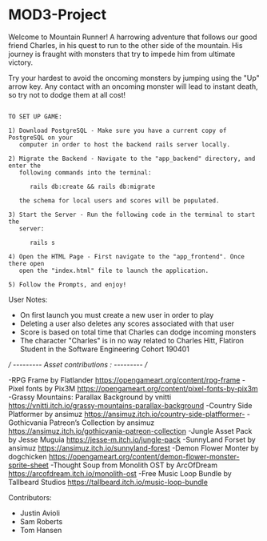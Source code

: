 # MOD3-Project

Welcome to Mountain Runner! A harrowing adventure that follows our good friend
Charles, in his quest to run to the other side of the mountain. His journey is
fraught with monsters that try to impede him from ultimate victory.

Try your hardest to avoid the oncoming monsters by jumping using the "Up" arrow
key. Any contact with an oncoming monster will lead to instant death, so try not
to dodge them at all cost!

```

TO SET UP GAME:

1) Download PostgreSQL - Make sure you have a current copy of PostgreSQL on your
   computer in order to host the backend rails server locally.

2) Migrate the Backend - Navigate to the "app_backend" directory, and enter the
   following commands into the terminal:

      rails db:create && rails db:migrate

   the schema for local users and scores will be populated.

3) Start the Server - Run the following code in the terminal to start the
   server:

      rails s

4) Open the HTML Page - First navigate to the "app_frontend". Once there open
   open the "index.html" file to launch the application.

5) Follow the Prompts, and enjoy!

```

User Notes:
- On first launch you must create a new user in order to play
- Deleting a user also deletes any scores associated with that user
- Score is based on total time that Charles can dodge incoming monsters
- The character "Charles" is in no way related to Charles Hitt, Flatiron Student
  in the Software Engineering Cohort 190401

*/            --------- Asset contributions : ---------                /*

-RPG Frame by Flatlander https://opengameart.org/content/rpg-frame
-Pixel fonts by Pix3M https://opengameart.org/content/pixel-fonts-by-pix3m
-Grassy Mountains: Parallax Background by vnitti https://vnitti.itch.io/grassy-mountains-parallax-background
-Country Side Platformer by ansimuz https://ansimuz.itch.io/country-side-platfformer-
-Gothicvania Patreon’s Collection by ansimuz https://ansimuz.itch.io/gothicvania-patreon-collection
-Jungle Asset Pack by Jesse Muguia https://jesse-m.itch.io/jungle-pack
-SunnyLand Forset by ansimuz https://ansimuz.itch.io/sunnyland-forest
-Demon Flower Monter by dogchicken https://opengameart.org/content/demon-flower-monster-sprite-sheet
-Thought Soup from Monolith OST by ArcOfDream https://arcofdream.itch.io/monolith-ost
-Free Music Loop Bundle by Tallbeard Studios https://tallbeard.itch.io/music-loop-bundle


Contributors:
- Justin Avioli
- Sam Roberts
- Tom Hansen  

